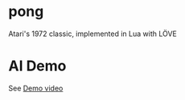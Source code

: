 # pong
Atari's 1972 classic, implemented in Lua with LÖVE

# AI Demo
See [Demo video](https://github.com/programmist/pong/blob/master/pong-ai-demo.mov)
